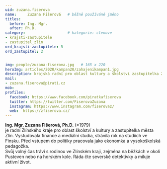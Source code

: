 ```yaml
---
uid: zuzana.fiserova
name:     Zuzana Fišerová  	# běžně používáné jméno
titles:
  before: Ing. Mgr.
  after: Ph.D.
category:                   # kategorie: clenove
- krajsti-zastupitele
- zastupitel_zlin
ord_krajsti-zastupitele: 5
ord_zastupitel: 2


img: people/zuzana-fiserova.jpg   # 165 x 220
heroImg: articles/2020/kampan20/zahajenikampan1.jpg
description: krajská radní pro oblast kultury a školství zastupitelka Zlína, ekonomka <br>Zlín # kratký popis, max 160 znaků
mail:
- zuzana.fiserova@pirati.cz
mob:			  
profiles:
  facebook: https://www.facebook.com/piratkafiserova
  twitter: https://twitter.com/FiserovaZuzana
  instagram: https://www.instagram.com/fiserovaz/
  web:  https://zfiserova.cz/
---
```


**Ing. Mgr. Zuzana Fišerová, Ph.D.** (*1979)<br>je radní Zlínského kraje pro oblast školství a kultury a zastupitelka města Zlín. Vystudovala finance a mediální studia, strávila rok na studiích ve Finsku. Před vstupem do politiky pracovala jako ekonomka a vysokoškolská pedagožka.<br>Svůj volný čas tráví s rodinou ve Zlínském kraji, zejména na běžkách v okolí Pusteven nebo na horském kole. Ráda čte severské detektivky a miluje aktivní život.
